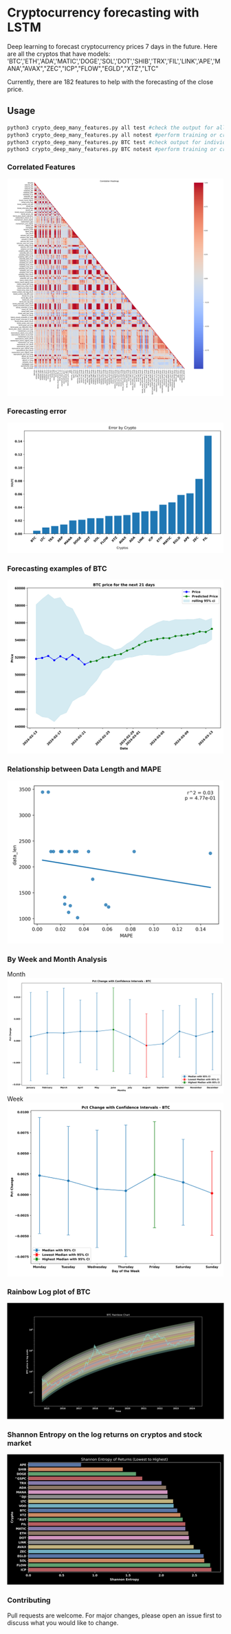 # Cryptocurrency forecasting with LSTM 

Deep learning to forecast cryptocurrency prices 7 days in the future. Here are all the cryptos that have models:
'BTC','ETH','ADA','MATIC','DOGE','SOL','DOT','SHIB','TRX','FIL','LINK','APE','MANA',"AVAX","ZEC","ICP","FLOW","EGLD","XTZ","LTC"

Currently, there are 182 features to help with the forecasting of the close price.
## Usage

```bash
python3 crypto_deep_many_features.py all test #check the output for all cryptos
python3 crypto_deep_many_features.py all notest #perform training or create future prediction
python3 crypto_deep_many_features.py BTC test #check output for individiual crypto, in this case BTC.
python3 crypto_deep_many_features.py BTC notest #perform training or create future forecast for individual crypto, in this case BTC.
```
### Correlated Features
![](https://github.com/bszek213/deep-crypto/blob/dev/correlation_heatmap.png)
### Forecasting error
![](https://github.com/bszek213/deep-crypto/blob/dev/error_plot.png)
### Forecasting examples of BTC
![](https://github.com/bszek213/deep-crypto/blob/dev/figures/BTC_future_price.png)
### Relationship between Data Length and MAPE
![](https://github.com/bszek213/deep-crypto/blob/dev/correl_mape_data_len.png)
### By Week and Month Analysis
Month
![](https://github.com/bszek213/deep-crypto/blob/dev/price_change/BTC_change_month.png)
Week
![](https://github.com/bszek213/deep-crypto/blob/dev/price_change/BTC_change_week.png)
### Rainbow Log plot of BTC
![](https://github.com/bszek213/deep-crypto/blob/dev/figures_rainbow/BTC_rainbow.png)
### Shannon Entropy on the log returns on cryptos and stock market
![](https://github.com/bszek213/deep-crypto/blob/dev/Entropy_cryptos_stock_market.png)
### Contributing
Pull requests are welcome. For major changes, please open an issue first to discuss what you would like to change.